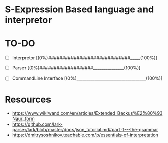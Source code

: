 S-Expression Based language and interpretor
===========================================

TO-DO
=====
- [ ] Interpretor
        [(0%)#############################_____(100%)]
- [ ] Parser
        [(0%)###################_______________(100%)]
- [ ] CommandLine Interface
        [(0%)__________________________________(100%)]


Resources
=========
- https://www.wikiwand.com/en/articles/Extended_Backus%E2%80%93Naur_form
- https://github.com/lark-parser/lark/blob/master/docs/json_tutorial.md#part-1---the-grammar
- https://dmitrysoshnikov.teachable.com/p/essentials-of-interpretation